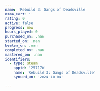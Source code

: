 ```yaml
---
name: 'Rebuild 3: Gangs of Deadsville'
name_sort: ''
rating: 0
active: false
progress: new
hours_played: 0
purchased_on: .nan
started_on: .nan
beaten_on: .nan
completed_on: .nan
mastered_on: .nan
identifiers:
  - type: steam
    appid: '257170'
    name: 'Rebuild 3: Gangs of Deadsville'
    synced_on: '2024-10-04'

---
```

